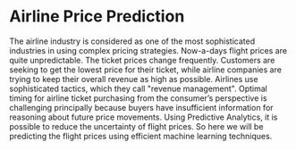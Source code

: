 # Airline Price Prediction

The airline industry is considered as one of the most sophisticated industries in using complex pricing strategies. Now-a-days flight prices are quite unpredictable. The ticket prices change frequently. Customers are seeking to get the lowest price for their ticket, while airline companies are trying to keep their overall revenue as high as possible. Airlines use sophisticated tactics, which they call "revenue management". Optimal timing for airline ticket purchasing from the consumer’s perspective is challenging principally because buyers have insufficient information for reasoning about future price movements.
Using Predictive Analytics, it is possible to reduce the uncertainty of flight prices. So here we will be predicting the flight prices using efficient machine learning techniques.
 
